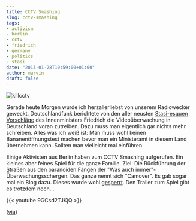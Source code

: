 ```yaml
---
title: CCTV Smashing
slug: cctv-smashing
tags:
- activism
- berlin
- cctv
- friedrich
- germany
- politics
- stasi
date: "2013-01-28T10:59:00+01:00"
author: marvin
draft: false
---
```

![killcctv](/images/killcctv.jpg)

Gerade heute Morgen wurde ich herzallerliebst von unserem Radiowecker
geweckt. Deutschlandfunk berichtete von den aller neusten [Stasi-esquen
Vorschläge](http://www.dradio.de/dlf/sendungen/interview_dlf/1991511/)
des Innenministers Friedrich die Videoüberwachung in Deutschland voran
zutreiben. Dazu muss man eigentlich gar nichts mehr schreiben. Alles was
ich weiß ist: Man muss wohl keinen Bananenöffnungstest machen bevor man
ein Ministeramt in diesem Land übernehmen kann. Sollten man vielleicht
mal einführen.

Einige Aktivisten aus Berlin haben zum CCTV Smashing aufgerufen. Ein
kleines aber feines Spiel für die ganze Familie. Ziel: Die Rückführung
der Straßen aus den paranoiden Fängen der "Was auch
immer"-Überwachungsschergen. Das ganze nennt sich "Camover". Es gab
sogar mal ein Blog dazu. Dieses wurde wohl
[gesperrt](http://camover.blogsport.de/). Den Trailer zum Spiel gibt es
trotzdem noch...

{{< youtube 9GCsd2TJKjQ >}}

([via](http://boingboing.net/2013/01/26/berlin-activists-create-cctv-s.html))